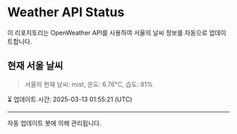 
# Weather API Status

이 리포지토리는 OpenWeather API를 사용하여 서울의 날씨 정보를 자동으로 업데이트합니다.

## 현재 서울 날씨
> 서울의 현재 날씨: mist, 온도: 6.76°C, 습도: 81%

⏳ 업데이트 시간: 2025-03-13 01:55:21 (UTC)

---
자동 업데이트 봇에 의해 관리됩니다.
